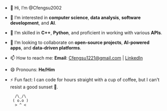 - 👋 Hi, I’m @Cfengsu2002
- 👀 I’m interested in **computer science**, **data analysis**, **software development**, and **AI**.
- 🌱 I’m skilled in **C++**, **Python**, and proficient in working with various **APIs**.
- 💞️ I’m looking to collaborate on **open-source projects**, **AI-powered apps**, and **data-driven platforms**.
- 📫 How to reach me: **Email**: Cfengsu1221@gmail.com | [LinkedIn](https://www.linkedin.com/in/cfengsu2002)
- 😄 Pronouns: **He/Him**
- ⚡ Fun fact: I can code for hours straight with a cup of coffee, but I can't resist a good sunset 🌅.

        /\_/\
       ( o.o )
        > ^ <
